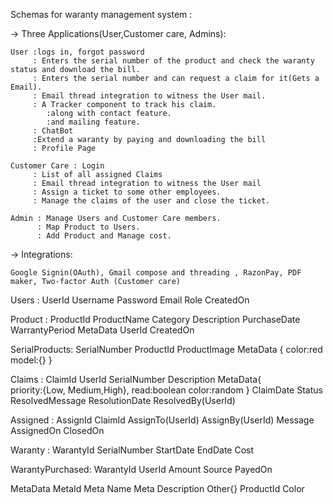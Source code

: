 Schemas for waranty management system :

-> Three Applications(User,Customer care, Admins):

    User :logs in, forgot password
         : Enters the serial number of the product and check the waranty status and download the bill.
         : Enters the serial number and can request a claim for it(Gets a Email).
         : Email thread integration to witness the User mail.
         : A Tracker component to track his claim.
            :along with contact feature.
            :and mailing feature.
         : ChatBot
         :Extend a waranty by paying and downloading the bill
         : Profile Page  
    
    Customer Care : Login
         : List of all assigned Claims
         : Email thread integration to witness the User mail
         : Assign a ticket to some other employees. 
         : Manage the claims of the user and close the ticket.

    Admin : Manage Users and Customer Care members.
          : Map Product to Users.
          : Add Product and Manage cost.

-> Integrations:

    Google Signin(OAuth), Gmail compose and threading , RazonPay, PDF maker, Two-factor Auth (Customer care)

Users :
    UserId
    Username
    Password
    Email
    Role
    CreatedOn

Product :
    ProductId
    ProductName
    Category
    Description
    PurchaseDate
    WarrantyPeriod
    MetaData
    UserId
    CreatedOn

SerialProducts:
    SerialNumber
    ProductId
    ProductImage
    MetaData
    {
        color:red
        model:{}
    }

Claims :
    ClaimId
    UserId
    SerialNumber
    Description
    MetaData{    
        priority:{Low, Medium,High},
        read:boolean
        color:random
        }
    ClaimDate
    Status
    ResolvedMessage
    ResolutionDate
    ResolvedBy(UserId)

Assigned :
    AssignId
    ClaimId
    AssignTo(UserId)
    AssignBy(UserId)
    Message
    AssignedOn
    ClosedOn

Waranty :
    WarantyId
    SerialNumber
    StartDate
    EndDate
    Cost

WarantyPurchased:
    WarantyId
    UserId
    Amount
    Source
    PayedOn

MetaData
    MetaId
    Meta Name
    Meta Description
    Other{}
    ProductId
    Color

        